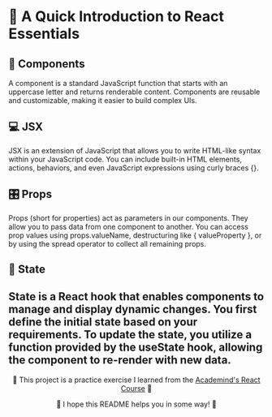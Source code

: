 # 🚀 A Quick Introduction to React Essentials
## 🧩 Components
A component is a standard JavaScript function that starts with an uppercase letter and returns renderable content. Components are reusable and customizable, making it easier to build complex UIs.

## 💻 JSX
JSX is an extension of JavaScript that allows you to write HTML-like syntax within your JavaScript code. You can include built-in HTML elements, actions, behaviors, and even JavaScript expressions using curly braces {}.

## 🎛️ Props
Props (short for properties) act as parameters in our components. They allow you to pass data from one component to another. You can access prop values using props.valueName, destructuring like { valueProperty }, or by using the spread operator to collect all remaining props.

## 🔄 State
State is a React hook that enables components to manage and display dynamic changes. You first define the initial state based on your requirements. To update the state, you utilize a function provided by the useState hook, allowing the component to re-render with new data.
---
<p align="center">🌟 This project is a practice exercise I learned from the <a href='https://www.udemy.com/course/react-the-complete-guide-incl-redux/?couponCode=ST7MT110524'>Academind's React Course</a> 🌟</p>
<p align="center">🐸 I hope this README helps you in some way! 🐸</p>
